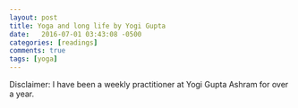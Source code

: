 ```yaml
---
layout: post
title: Yoga and long life by Yogi Gupta
date:   2016-07-01 03:43:08 -0500
categories: [readings]
comments: true
tags: [yoga]
---
```


Disclaimer: I have been a weekly practitioner at Yogi Gupta Ashram
for over a year.

